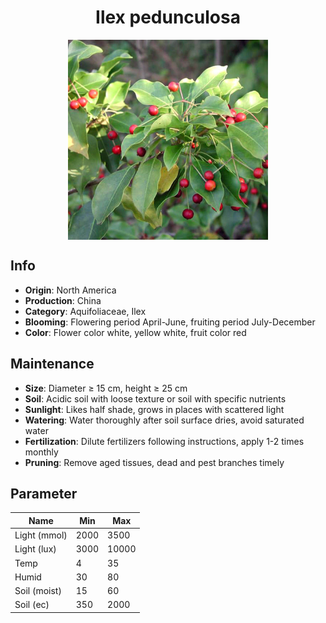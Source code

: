 <h1 align='center'>Ilex pedunculosa</h1>
<p align="center">
    <img 
        align='center'
        width='320'
        src="../images/ilex pedunculosa.png" 
        alt='Ilex pedunculosa' />
</p>

## Info

 - **Origin**: North America
 - **Production**: China
 - **Category**: Aquifoliaceae, Ilex
 - **Blooming**: Flowering period April-June, fruiting period July-December
 - **Color**: Flower color white, yellow white, fruit color red

## Maintenance

 - **Size**: Diameter ≥ 15 cm, height ≥ 25 cm
 - **Soil**: Acidic soil with loose texture or soil with specific nutrients
 - **Sunlight**: Likes half shade, grows in places with scattered light
 - **Watering**: Water thoroughly after soil surface dries, avoid saturated water
 - **Fertilization**: Dilute fertilizers following instructions, apply 1-2 times monthly
 - **Pruning**: Remove aged tissues, dead and pest branches timely

## Parameter

| Name         | Min  | Max   |
|--------------|------|-------|
| Light (mmol) | 2000 | 3500  |
| Light (lux)  | 3000 | 10000 |
| Temp         | 4    | 35    |
| Humid        | 30   | 80    |
| Soil (moist) | 15   | 60    |
| Soil (ec)    | 350  | 2000  |
